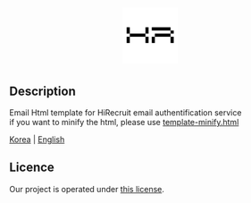 <h1 align='center'>
    <img src='https://github.com/themoment-team/HiRecruit-server/raw/master/assets/img/HR_Transparent.png' width='100px'>
</h1>

## Description

Email Html template for HiRecruit email authentification service<br />
if you want to minify the html, please use [template-minify.html](https://github.com/themoment-team/HiRecruit-SES-email-template/blob/main/template-min.html)

[Korea](https://themoment-team.github.io/HiRecruit-SES-email-template/) | [English](https://themoment-team.github.io/HiRecruit-SES-email-template/i18n/i18n-template.html)

## Licence

Our project is operated under [this license](LICENSE).
